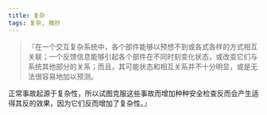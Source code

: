 ```yaml
---
title: 复杂
tags: 复杂, 摘抄
---
```



> 『在一个交互复杂系统中，各个部件能够以预想不到或各式各样的方式相互关联；一个反馈信息能够引起各个部件在不同时刻变化状态，或改变它们与系统其他部分的关系；而且，其可能状态和相互关系并不十分明显，或是无法很容易地加以预测。

正常事故起源于复杂性，所以试图克服这些事故而增加种种安全检查反而会产生适得其反的效果，因为它们反而增加了复杂性。』


